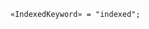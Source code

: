 <!-- This file is generated automatically by infrastructure scripts. Please don't edit by hand. -->

<!-- markdownlint-disable first-line-h1 -->

```{ .ebnf .slang-ebnf #IndexedKeyword }
«IndexedKeyword» = "indexed";
```
